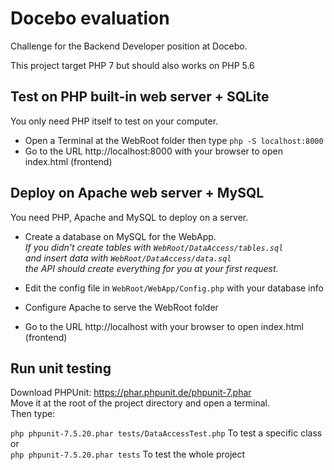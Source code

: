 # Docebo evaluation

Challenge for the Backend Developer position at Docebo.

This project target PHP 7 but should also works on PHP 5.6

## Test on PHP built-in web server + SQLite

You only need PHP itself to test on your computer.

- Open a Terminal at the WebRoot folder then type `php -S localhost:8000`  
- Go to the URL http://localhost:8000 with your browser to open index.html (frontend)

## Deploy on Apache web server + MySQL

You need PHP, Apache and MySQL to deploy on a server.

- Create a database on MySQL for the WebApp.  
*If you didn't create tables with `WebRoot/DataAccess/tables.sql`  
and insert data with `WebRoot/DataAccess/data.sql`  
the API should create everything for you at your first request.*

- Edit the config file in `WebRoot/WebApp/Config.php` with your database info
- Configure Apache to serve the WebRoot folder
- Go to the URL http://localhost with your browser to open index.html (frontend)

## Run unit testing

Download PHPUnit: https://phar.phpunit.de/phpunit-7.phar  
Move it at the root of the project directory and open a terminal.  
Then type:

`php phpunit-7.5.20.phar tests/DataAccessTest.php` To test a specific class  
or  
`php phpunit-7.5.20.phar tests` To test the whole project